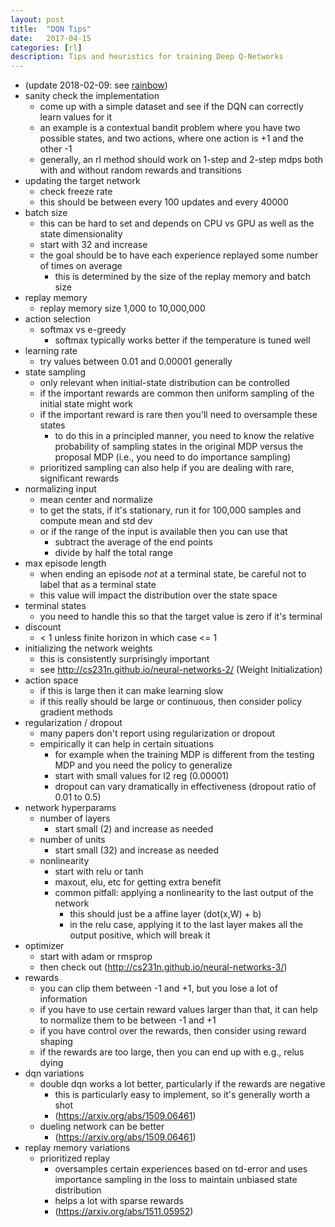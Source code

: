 ```yaml
---
layout: post
title:  "DQN Tips"
date:   2017-04-15
categories: [rl]
description: Tips and heuristics for training Deep Q-Networks
---
```

- (update 2018-02-09: see [rainbow](https://arxiv.org/abs/1710.02298))
- sanity check the implementation
    + come up with a simple dataset and see if the DQN can correctly learn values for it 
    + an example is a contextual bandit problem where you have two possible states, and two actions, where one action is +1 and the other -1 
    + generally, an rl method should work on 1-step and 2-step mdps both with and without random rewards and transitions
- updating the target network 
    + check freeze rate
    + this should be between every 100 updates and every 40000
- batch size
    + this can be hard to set and depends on CPU vs GPU as well as the state dimensionality
    + start with 32 and increase
    + the goal should be to have each experience replayed some number of times on average
        * this is determined by the size of the replay memory and batch size
- replay memory 
    + replay memory size 1,000 to 10,000,000
- action selection
    + softmax vs e-greedy
        * softmax typically works better if the temperature is tuned well
- learning rate
    + try values between 0.01 and 0.00001 generally
- state sampling
    + only relevant when initial-state distribution can be controlled
    + if the important rewards are common then uniform sampling of the initial state might work
    + if the important reward is rare then you'll need to oversample these states
        * to do this in a principled manner, you need to know the relative probability of sampling states in the original MDP versus the proposal MDP (i.e., you need to do importance sampling)
    + prioritized sampling can also help if you are dealing with rare, significant rewards
- normalizing input
    + mean center and normalize 
    + to get the stats, if it's stationary, run it for 100,000 samples and compute mean and std dev 
    + or if the range of the input is available then you can use that 
        * subtract the average of the end points 
        * divide by half the total range
- max episode length
    + when ending an episode _not_ at a terminal state, be careful not to label that as a terminal state
    + this value will impact the distribution over the state space
- terminal states
    + you need to handle this so that the target value is zero if it's terminal
- discount 
    + < 1 unless finite horizon in which case <= 1
- initializing the network weights
    + this is consistently surprisingly important 
    + see http://cs231n.github.io/neural-networks-2/ (Weight Initialization)
- action space
    + if this is large then it can make learning slow
    + if this really should be large or continuous, then consider policy gradient methods
- regularization / dropout
    + many papers don't report using regularization or dropout
    + empirically it can help in certain situations
        * for example when the training MDP is different from the testing MDP and you need the policy to generalize
        * start with small values for l2 reg (0.00001)
        * dropout can vary dramatically in effectiveness (dropout ratio of 0.01 to 0.5)
- network hyperparams
    + number of layers
        - start small (2) and increase as needed
    + number of units
        - start small (32) and increase as needed
    + nonlinearity
        - start with relu or tanh 
        - maxout, elu, etc for getting extra benefit
        - common pitfall: applying a nonlinearity to the last output of the network 
            * this should just be a affine layer (dot(x,W) + b)
            * in the relu case, applying it to the last layer makes all the output positive, which will break it
- optimizer
    + start with adam or rmsprop 
    + then check out (http://cs231n.github.io/neural-networks-3/)
- rewards   
    + you can clip them between -1 and +1, but you lose a lot of information
    + if you have to use certain reward values larger than that, it can help to normalize them to be between -1 and +1
    + if you have control over the rewards, then consider using reward shaping
    + if the rewards are too large, then you can end up with e.g., relus dying
- dqn variations 
    + double dqn works a lot better, particularly if the rewards are negative
        * this is particularly easy to implement, so it's generally worth a shot
        * (https://arxiv.org/abs/1509.06461)
    + dueling network can be better
        * (https://arxiv.org/abs/1509.06461)
- replay memory variations
    + prioritized replay 
        * oversamples certain experiences based on td-error and uses importance sampling in the loss to maintain unbiased state distribution
        * helps a lot with sparse rewards
        * (https://arxiv.org/abs/1511.05952)
